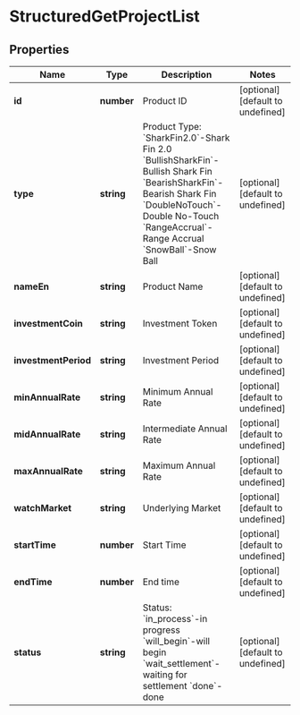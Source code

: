 # StructuredGetProjectList

## Properties

Name | Type | Description | Notes
------------ | ------------- | ------------- | -------------
**id** | **number** | Product ID | [optional] [default to undefined]
**type** | **string** | Product Type:   &#x60;SharkFin2.0&#x60;-Shark Fin 2.0  &#x60;BullishSharkFin&#x60;-Bullish Shark Fin  &#x60;BearishSharkFin&#x60;-Bearish Shark Fin &#x60;DoubleNoTouch&#x60;-Double No-Touch &#x60;RangeAccrual&#x60;-Range Accrual &#x60;SnowBall&#x60;-Snow Ball | [optional] [default to undefined]
**nameEn** | **string** | Product Name | [optional] [default to undefined]
**investmentCoin** | **string** | Investment Token | [optional] [default to undefined]
**investmentPeriod** | **string** | Investment Period | [optional] [default to undefined]
**minAnnualRate** | **string** | Minimum Annual Rate | [optional] [default to undefined]
**midAnnualRate** | **string** | Intermediate Annual Rate | [optional] [default to undefined]
**maxAnnualRate** | **string** | Maximum Annual Rate | [optional] [default to undefined]
**watchMarket** | **string** | Underlying Market | [optional] [default to undefined]
**startTime** | **number** | Start Time | [optional] [default to undefined]
**endTime** | **number** | End time | [optional] [default to undefined]
**status** | **string** | Status:   &#x60;in_process&#x60;-in progress  &#x60;will_begin&#x60;-will begin  &#x60;wait_settlement&#x60;-waiting for settlement  &#x60;done&#x60;-done | [optional] [default to undefined]

